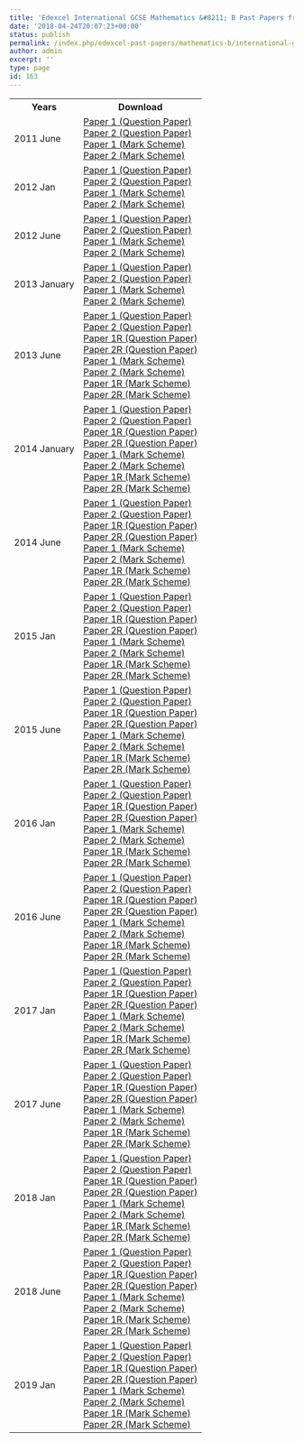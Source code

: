 ```yaml
---
title: 'Edexcel International GCSE Mathematics &#8211; B Past Papers from 2011'
date: '2018-04-24T20:07:23+00:00'
status: publish
permalink: /index.php/edexcel-past-papers/mathematics-b/international-gcse
author: admin
excerpt: ''
type: page
id: 163
---
```


<table class="table table-pastpapers">
  <tbody>
  <tr>
    <th>Years</th>
    <th>Download</th>
  </tr>
  <tr>
    <td>2011 June</td>
    <td>
          <a href="https://www.dropbox.com/s/dbosunnagzg0uda/4MB0_01_que_20110606.pdf?dl=1">Paper 1 (Question Paper)</a><br/>
          <a href="https://www.dropbox.com/s/rcwd5h6o2iplyz9/4MB0_02_que_20110610.pdf?dl=1">Paper 2 (Question Paper)</a><br/>
          <a href="https://www.dropbox.com/s/9iy63ni8b0h2l13/4MB0_01_rms_20110824a.pdf?dl=1">Paper 1 (Mark Scheme)</a><br/>
          <a href="https://www.dropbox.com/s/7bi59y9ghzqg5yr/4MB0_02_rms_20110824a.pdf?dl=1">Paper 2 (Mark Scheme)</a>
    </td>
  </tr>
  <tr>
    <td>2012 Jan</td>
    <td>
          <a href="https://www.dropbox.com/s/k23u6xhpr389est/4MB0_01_que_20120307.pdf?dl=1">Paper 1 (Question Paper)</a><br/>
          <a href="https://www.dropbox.com/s/jpkwyppttr2w1r4/4MB0_02_que_20120307.pdf?dl=1">Paper 2 (Question Paper)</a><br/>
          <a href="https://www.dropbox.com/s/rciib1afbhxz84u/4MB0_01_msc_20120307.pdf?dl=1">Paper 1 (Mark Scheme)</a><br/>
          <a href="https://www.dropbox.com/s/0x6gwv4zfee8jcz/4MB0_02_msc_20120307.pdf?dl=1">Paper 2 (Mark Scheme)</a>
    </td>
  </tr>
  <tr>
    <td>2012 June</td>
    <td>
          <a href="https://www.dropbox.com/s/76gle7gek3s2avm/4MB0_01_que_20120511.pdf?dl=1">Paper 1 (Question Paper)</a><br/>
          <a href="https://www.dropbox.com/s/2p2jo8c9q2v1l9k/4MB0_02_que_20120516.pdf?dl=1">Paper 2 (Question Paper)</a><br/>
          <a href="https://www.dropbox.com/s/bjtrnrssfsury5p/4MB0_01_rms_20120823.pdf?dl=1">Paper 1 (Mark Scheme)</a><br/>
          <a href="https://www.dropbox.com/s/sgzbyhec2ty48mr/4MB0_02_rms_20120823.pdf?dl=1">Paper 2 (Mark Scheme)</a>
    </td>
  </tr>
  <tr>
    <td>2013 January</td>
    <td>
          <a href="https://www.dropbox.com/s/bgb9pim9v6qns8l/4MB0_01_que_20130111.pdf?dl=1">Paper 1 (Question Paper)</a><br/>
          <a href="https://www.dropbox.com/s/o4d530jhtpdbt3f/4MB0_02_que_20130115.pdf?dl=1">Paper 2 (Question Paper)</a><br/>
          <a href="https://www.dropbox.com/s/d8kmzbd0sb1f4vq/4MB0_01_rms_20130307.pdf?dl=1">Paper 1 (Mark Scheme)</a><br/>
          <a href="https://www.dropbox.com/s/esm70iegfvbsncy/4MB0_02_rms_20130307.pdf?dl=1">Paper 2 (Mark Scheme)</a>
    </td>
  </tr>
  <tr>
    <td>2013 June</td>
    <td>
          <a href="https://www.dropbox.com/s/m7n5mjy3jabvpsz/4MB0_01_que_20130510.pdf?dl=1">Paper 1 (Question Paper)</a><br/>
          <a href="https://www.dropbox.com/s/tol13o6edu0rbnm/4MB0_02_que_20130521.pdf?dl=1">Paper 2 (Question Paper)</a><br/>
          <a href="https://www.dropbox.com/s/a4dtgii06qdd2fx/4MB0_01R_que_20130510.pdf?dl=1">Paper 1R (Question Paper)</a><br/>
          <a href="https://www.dropbox.com/s/d9mzx89xxa9wsmb/4MB0_02R_que_20130521.pdf?dl=1">Paper 2R (Question Paper)</a><br/>
          <a href="https://www.dropbox.com/s/l8pts2zu4q1ewem/4MB0_01_msc_20130822.pdf?dl=1">Paper 1 (Mark Scheme)</a><br/>
          <a href="https://www.dropbox.com/s/pqrsioew5ptcnry/4MB0_02_msc_20130822.pdf?dl=1">Paper 2 (Mark Scheme)</a><br/>
          <a href="https://www.dropbox.com/s/4e7e6crtfbgnkbt/4MB0_01R_msc_20130822.pdf?dl=1">Paper 1R (Mark Scheme)</a><br/>
          <a href="https://www.dropbox.com/s/u7d2h333u9kabe2/4MB0_02R_msc_20130822.pdf?dl=1">Paper 2R (Mark Scheme)</a>
    </td>
  </tr>
  <tr>
    <td>2014 January</td>
    <td>
          <a href="https://www.dropbox.com/s/uow7fwzbk9vns81/4MB0_01_que_20140110.pdf?dl=1">Paper 1 (Question Paper)</a><br/>
          <a href="https://www.dropbox.com/s/xekgegpbugw78ct/4MB0_02_que_20140115.pdf?dl=1">Paper 2 (Question Paper)</a><br/>
          <a href="https://www.dropbox.com/s/m26yghnf1cdkne3/4MB0_01R_que_20140110.pdf?dl=1">Paper 1R (Question Paper)</a><br/>
          <a href="https://www.dropbox.com/s/4wnhaqwiqx4nbjd/4MB0_02R_que_20140115.pdf?dl=1">Paper 2R (Question Paper)</a><br/>
          <a href="https://www.dropbox.com/s/aroev6un5tart02/4MB0_01_msc_20140306.pdf?dl=1">Paper 1 (Mark Scheme)</a><br/>
          <a href="https://www.dropbox.com/s/klt8yfw1sjkn5kv/4MB0_02_msc_20140306.pdf?dl=1">Paper 2 (Mark Scheme)</a><br/>
          <a href="https://www.dropbox.com/s/n7nopufz7942bvd/4MB0_01R_msc_20140306.pdf?dl=1">Paper 1R (Mark Scheme)</a><br/>
          <a href="https://www.dropbox.com/s/eesfg1yal9lkl5m/4MB0_02R_msc_20140306.pdf?dl=1">Paper 2R (Mark Scheme)</a>
    </td>
  </tr>
  <tr>
    <td>2014 June</td>
    <td>
          <a href="https://www.dropbox.com/s/0lea8v8vkf17xzc/2014%20May%20P1%20QP.pdf?dl=1">Paper 1 (Question Paper)</a><br/>
          <a href="https://www.dropbox.com/s/3fgqein2zd2688w/2014%20May%20P2%20QP.pdf?dl=1">Paper 2 (Question Paper)</a><br/>
          <a href="https://www.dropbox.com/s/gk76i64kosxv61j/2014%20May%20P1R%20QP.pdf?dl=1">Paper 1R (Question Paper)</a><br/>
          <a href="https://www.dropbox.com/s/nqwfmw17vxlf9lp/2014%20May%20P2R%20QP.pdf?dl=1">Paper 2R (Question Paper)</a><br/>
          <a href="https://www.dropbox.com/s/3suaijnpr00hfq8/2014%20May%20P1%20MS.pdf?dl=1">Paper 1 (Mark Scheme)</a><br/>
          <a href="https://www.dropbox.com/s/k4z7sr9eayofe7g/2014%20May%20P2%20MS.pdf?dl=1">Paper 2 (Mark Scheme)</a><br/>
          <a href="https://www.dropbox.com/s/0h5qa3xch58pa2w/2014%20May%20P1R%20MS.pdf?dl=1">Paper 1R (Mark Scheme)</a><br/>
          <a href="https://www.dropbox.com/s/ag0jmpf4obuzkxk/2014%20May%20P2R%20MS.pdf?dl=1">Paper 2R (Mark Scheme)</a>
    </td>
  </tr>
  <tr>
    <td>2015 Jan</td>
    <td>
          <a href="https://www.dropbox.com/s/cnnluewyd9b1o8e/4MB0_01_que_20150106.pdf?dl=1">Paper 1 (Question Paper)</a><br/>
          <a href="https://www.dropbox.com/s/m17enezq0d105wy/4MB0_02_que_20150112.pdf?dl=1">Paper 2 (Question Paper)</a><br/>
          <a href="https://www.dropbox.com/s/rtslwke3a3qxmqh/4MB0_01R_que_20150106.pdf?dl=1">Paper 1R (Question Paper)</a><br/>
          <a href="https://www.dropbox.com/s/a3uvk5j7jsoz94n/4MB0_02R_que_20150112.pdf?dl=1">Paper 2R (Question Paper)</a><br/>
          <a href="https://www.dropbox.com/s/7t53cpuc31s5fjx/4MB0_01_msc_20150305.pdf?dl=1">Paper 1 (Mark Scheme)</a><br/>
          <a href="https://www.dropbox.com/s/n096e8wpwfcykgz/4MB0_02_msc_20150305.pdf?dl=1">Paper 2 (Mark Scheme)</a><br/>
          <a href="https://www.dropbox.com/s/v6yn7jyzhcd0n3m/4MB0_01R_msc_20150305.pdf?dl=1">Paper 1R (Mark Scheme)</a><br/>
          <a href="https://www.dropbox.com/s/b73r15fqr2mhhtd/4MB0_02R_msc_20150305.pdf?dl=1">Paper 2R (Mark Scheme)</a>
    </td>
  </tr>
  <tr>
    <td>2015 June</td>
    <td>
          <a href="https://www.dropbox.com/s/zic21x1hginsaaz/4MB0_01_que_20150521.pdf?dl=1">Paper 1 (Question Paper)</a><br/>
          <a href="https://www.dropbox.com/s/1g7h1x4fkexv6kf/4MB0_02_que_20150604.pdf?dl=1">Paper 2 (Question Paper)</a><br/>
          <a href="https://www.dropbox.com/s/yn72cdw16iao61o/4MB0_01R_que_20150521.pdf?dl=1">Paper 1R (Question Paper)</a><br/>
          <a href="https://www.dropbox.com/s/3z7xsat5ljzm8d9/4MB0_02R_que_20150604.pdf?dl=1">Paper 2R (Question Paper)</a><br/>
          <a href="https://www.dropbox.com/s/fplescf4n7a6htp/4MB0_01_msc_20150819.pdf?dl=1">Paper 1 (Mark Scheme)</a><br/>
          <a href="https://www.dropbox.com/s/2yx6wtgwpsgpmiw/4MB0_02_msc_20150819.pdf?dl=1">Paper 2 (Mark Scheme)</a><br/>
          <a href="https://www.dropbox.com/s/tmcn9ynbl609lau/4MB0_01R_msc_20150819.pdf?dl=1">Paper 1R (Mark Scheme)</a><br/>
          <a href="https://www.dropbox.com/s/5p1gvy021r5bx4n/4MB0_02R_msc_20150819.pdf?dl=1">Paper 2R (Mark Scheme)</a>
    </td>
  </tr>
  <tr>
    <td>2016 Jan</td>
    <td>
          <a href="https://www.dropbox.com/s/w1a24j001dcze9i/4MB0_01_que_20160111.pdf?dl=0">Paper 1 (Question Paper)</a><br/>
          <a href="https://www.dropbox.com/s/uyd4ut624aodoln/4MB0_02_que_20160119.pdf?dl=1">Paper 2 (Question Paper)</a><br/>
          <a href="https://www.dropbox.com/s/yqb07c0sjuj5767/4MB0_01R_que_20160111.pdf?dl=1">Paper 1R (Question Paper)</a><br/>
          <a href="https://www.dropbox.com/s/vfcaywlflajpon5/4MB0_02R_que_20160119.pdf?dl=1">Paper 2R (Question Paper)</a><br/>
          <a href="https://www.dropbox.com/s/n9aa19n4umtbnj2/4MB0_01_msc_20160302.pdf?dl=1">Paper 1 (Mark Scheme)</a><br/>
          <a href="https://www.dropbox.com/s/foqdkymlf2fnxrj/4MB0_02_rms_20160302.pdf?dl=1">Paper 2 (Mark Scheme)</a><br/>
          <a href="https://www.dropbox.com/s/fqlxyy8w4fwma6p/4MB0_01R_msc_20160302.pdf?dl=1">Paper 1R (Mark Scheme)</a><br/>
          <a href="https://www.dropbox.com/s/mes4ibp7y059bwg/4MB0_02R_msc_20160302.pdf?dl=1">Paper 2R (Mark Scheme)</a>
    </td>
  </tr>
  <tr>
    <td>2016 June</td>
    <td>
          <a href="https://www.dropbox.com/s/8aqqxurotdpadml/4MB0_01_que_20160526.pdf?dl=1" class="locked_link">Paper 1 (Question Paper)</a><br/>
          <a href="https://www.dropbox.com/s/x10lpv6uh16915j/4MB0_02_que_20160609.pdf?dl=1" class="locked_link">Paper 2 (Question Paper)</a><br/>
          <a href="https://www.dropbox.com/s/oejeuysa9aitw6o/4MB0_01R_que_20160526.pdf?dl=1" class="locked_link">Paper 1R (Question Paper)</a><br/>
          <a href="https://www.dropbox.com/s/20w2i9fgloahdi7/4MB0_02R_que_20160609.pdf?dl=1" class="locked_link">Paper 2R (Question Paper)</a><br/>
          <a href="https://www.dropbox.com/s/mnlbc0inrpswfv3/4MB0_01_rms_20170824.pdf?dl=1">Paper 1 (Mark Scheme)</a><br/>
          <a href="https://www.dropbox.com/s/piy2qeb1xck86tw/4MB0_02_rms_20170824.pdf?dl=1">Paper 2 (Mark Scheme)</a><br/>
          <a href="https://www.dropbox.com/s/05uiuldh4xh1bki/4MB0_01R_rms_20170824.pdf?dl=1">Paper 1R (Mark Scheme)</a><br/>
          <a href="https://www.dropbox.com/s/0wufgveh6ctsyz4/4MB0_02R_rms_20170824.pdf?dl=1">Paper 2R (Mark Scheme)</a>
    </td>
  </tr>
  <tr>
    <td>2017 Jan</td>
    <td>
          <a href="https://qualifications.pearson.com/content/dam/pdf/International%20GCSE/Mathematics%20B/2009/Exam%20materials/4MB0_01_que_20170109.pdf">Paper 1 (Question Paper)</a><br/>
          <a href="https://qualifications.pearson.com/content/dam/pdf/International%20GCSE/Mathematics%20B/2009/Exam%20materials/4MB0_02_que_20170117.pdf">Paper 2 (Question Paper)</a><br/>
          <a href="https://qualifications.pearson.com/content/dam/pdf/International%20GCSE/Mathematics%20B/2009/Exam%20materials/4MB0_01R_que_20170109.pdf">Paper 1R (Question Paper)</a><br/>
          <a href="https://qualifications.pearson.com/content/dam/pdf/International%20GCSE/Mathematics%20B/2009/Exam%20materials/4MB0_02R_que_20170117.pdf">Paper 2R (Question Paper)</a><br/>
          <a href="https://qualifications.pearson.com/content/dam/pdf/International%20GCSE/Mathematics%20B/2009/Exam%20materials/4MB0_01_msc_20170301.pdf">Paper 1 (Mark Scheme)</a><br/>
          <a href="https://qualifications.pearson.com/content/dam/pdf/International%20GCSE/Mathematics%20B/2009/Exam%20materials/4MB0_02_msc_20170301.pdf">Paper 2 (Mark Scheme)</a><br/>
          <a href="https://qualifications.pearson.com/content/dam/pdf/International%20GCSE/Mathematics%20B/2009/Exam%20materials/4MB0_01R_msc_20170301.pdf">Paper 1R (Mark Scheme)</a><br/>
          <a href="https://qualifications.pearson.com/content/dam/pdf/International%20GCSE/Mathematics%20B/2009/Exam%20materials/4MB0_02R_msc20170301.pdf">Paper 2R (Mark Scheme)</a>
    </td>
  </tr>
  <tr>
    <td>2017 June</td>
    <td>
          <a href="https://qualifications.pearson.com/content/dam/pdf/International%20GCSE/Mathematics%20B/2009/Exam%20materials/4MB0_01_que_20170525.pdf">Paper 1 (Question Paper)</a><br/>
          <a href="https://qualifications.pearson.com/content/dam/pdf/International%20GCSE/Mathematics%20B/2009/Exam%20materials/4MB0_02_que_20170608.pdf">Paper 2 (Question Paper)</a><br/>
          <a href="https://qualifications.pearson.com/content/dam/pdf/International%20GCSE/Mathematics%20B/2009/Exam%20materials/4MB0_01R_que_20170525.pdf">Paper 1R (Question Paper)</a><br/>
          <a href="https://qualifications.pearson.com/content/dam/pdf/International%20GCSE/Mathematics%20B/2009/Exam%20materials/4MB0_02R_que_20170608.pdf">Paper 2R (Question Paper)</a><br/>
          <a href="https://qualifications.pearson.com/content/dam/pdf/International%20GCSE/Mathematics%20B/2009/Exam%20materials/4MB0_01_rms_20170823.pdf">Paper 1 (Mark Scheme)</a><br/>
          <a href="https://qualifications.pearson.com/content/dam/pdf/International%20GCSE/Mathematics%20B/2009/Exam%20materials/4MB0_02_rms_20170823.pdf">Paper 2 (Mark Scheme)</a><br/>
          <a href="https://qualifications.pearson.com/content/dam/pdf/International%20GCSE/Mathematics%20B/2009/Exam%20materials/4MB0_01R_rms_20170823.pdf">Paper 1R (Mark Scheme)</a><br/>
          <a href="https://qualifications.pearson.com/content/dam/pdf/International%20GCSE/Mathematics%20B/2009/Exam%20materials/4MB0_02R_rms_20170823.pdf">Paper 2R (Mark Scheme)</a>
    </td>
  </tr>
  <tr>
    <td>2018 Jan</td>
    <td>
          <a href="https://qualifications.pearson.com/content/dam/pdf/International%20GCSE/Mathematics%20B/2009/Exam%20materials/4MB0_01_que_20180108.pdf">Paper 1 (Question Paper)</a><br/>
          <a href="https://qualifications.pearson.com/content/dam/pdf/International%20GCSE/Mathematics%20B/2009/Exam%20materials/4MB0_02_que_20180116.pdf">Paper 2 (Question Paper)</a><br/>
          <a href="https://qualifications.pearson.com/content/dam/pdf/International%20GCSE/Mathematics%20B/2009/Exam%20materials/4MB0_01R_que_20180108.pdf">Paper 1R (Question Paper)</a><br/>
          <a href="https://qualifications.pearson.com/content/dam/pdf/International%20GCSE/Mathematics%20B/2009/Exam%20materials/4MB0_02R_que_20180116.pdf">Paper 2R (Question Paper)</a><br/>
          <a href="https://qualifications.pearson.com/content/dam/pdf/International%20GCSE/Mathematics%20B/2009/Exam%20materials/4MB0_01_rms_20180308.pdf">Paper 1 (Mark Scheme)</a><br/>
          <a href="https://qualifications.pearson.com/content/dam/pdf/International%20GCSE/Mathematics%20B/2009/Exam%20materials/4MB0_02_rms_20180308.pdf">Paper 2 (Mark Scheme)</a><br/>
          <a href="https://qualifications.pearson.com/content/dam/pdf/International%20GCSE/Mathematics%20B/2009/Exam%20materials/4MB0_01R_rms_20180308.pdf">Paper 1R (Mark Scheme)</a><br/>
          <a href="https://qualifications.pearson.com/content/dam/pdf/International%20GCSE/Mathematics%20B/2009/Exam%20materials/4MB0_02R_rms_20180308.pdf">Paper 2R (Mark Scheme)</a>
    </td>
  </tr>
  <tr>
    <td>2018 June</td>
    <td>
          <a href="https://qualifications.pearson.com/content/dam/pdf/International%20GCSE/Mathematics%20B/2009/Exam%20materials/4MB0_01_que_20180525.pdf">Paper 1 (Question Paper)</a><br/>
          <a href="https://qualifications.pearson.com/content/dam/pdf/International%20GCSE/Mathematics%20B/2009/Exam%20materials/4MB0_02_que_20180608.pdf">Paper 2 (Question Paper)</a><br/>
          <a href="https://qualifications.pearson.com/content/dam/pdf/International%20GCSE/Mathematics%20B/2009/Exam%20materials/4MB0_01R_que_20180525.pdf">Paper 1R (Question Paper)</a><br/>
          <a href="https://qualifications.pearson.com/content/dam/pdf/International%20GCSE/Mathematics%20B/2009/Exam%20materials/4MB0_02R_que_20180608.pdf">Paper 2R (Question Paper)</a><br/>
          <a href="https://qualifications.pearson.com/content/dam/pdf/International%20GCSE/Mathematics%20B/2009/Exam%20materials/4MB0_01_rms_20180822.pdf">Paper 1 (Mark Scheme)</a><br/>
          <a href="https://qualifications.pearson.com/content/dam/pdf/International%20GCSE/Mathematics%20B/2009/Exam%20materials/4MB0_02_rms_20180822.pdf">Paper 2 (Mark Scheme)</a><br/>
          <a href="https://qualifications.pearson.com/content/dam/pdf/International%20GCSE/Mathematics%20B/2009/Exam%20materials/4MB0_01R_rms_20180822.pdf">Paper 1R (Mark Scheme)</a><br/>
          <a href="https://qualifications.pearson.com/content/dam/pdf/International%20GCSE/Mathematics%20B/2009/Exam%20materials/4MB0_02R_rms_20180822.pdf">Paper 2R (Mark Scheme)</a>
    </td>
  </tr>
  <tr>
    <td>2019 Jan</td>
    <td>
          <a href="https://qualifications.pearson.com/content/dam/pdf/International%20GCSE/Mathematics%20B/2009/Exam%20materials/4MB0_01_que_20190110.pdf">Paper 1 (Question Paper)</a><br/>
          <a href="https://qualifications.pearson.com/content/dam/pdf/International%20GCSE/Mathematics%20B/2009/Exam%20materials/4MB0_02_que_20190116.pdf">Paper 2 (Question Paper)</a><br/>
          <a href="https://qualifications.pearson.com/content/dam/pdf/International%20GCSE/Mathematics%20B/2009/Exam%20materials/4MB0_01R_que_20190110.pdf">Paper 1R (Question Paper)</a><br/>
          <a href="https://qualifications.pearson.com/content/dam/pdf/International%20GCSE/Mathematics%20B/2009/Exam%20materials/4MB0_02R_que_20190116.pdf">Paper 2R (Question Paper)</a><br/>
          <a href="https://qualifications.pearson.com/content/dam/pdf/International%20GCSE/Mathematics%20B/2009/Exam%20materials/4MB0_01_msc_20190307.pdf">Paper 1 (Mark Scheme)</a><br/>
          <a href="https://qualifications.pearson.com/content/dam/pdf/International%20GCSE/Mathematics%20B/2009/Exam%20materials/4MB0_02_msc_20190307.pdf">Paper 2 (Mark Scheme)</a><br/>
          <a href="https://qualifications.pearson.com/content/dam/pdf/International%20GCSE/Mathematics%20B/2009/Exam%20materials/4MB0_02R_msc_20190307.pdf">Paper 1R (Mark Scheme)</a><br/>
          <a href="https://qualifications.pearson.com/content/dam/pdf/International%20GCSE/Mathematics%20B/2009/Exam%20materials/4MB0_01R_msc_20190307.pdf">Paper 2R (Mark Scheme)</a>
    </td>
  </tr>
</tbody>
</table>
